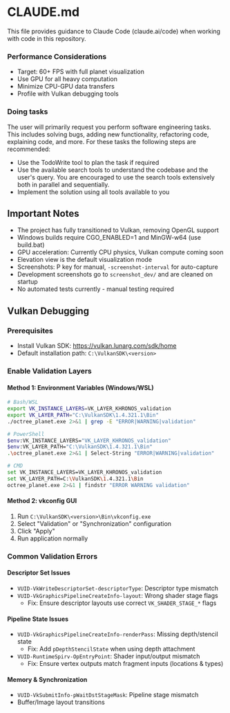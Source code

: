 # CLAUDE.md

This file provides guidance to Claude Code (claude.ai/code) when working with code in this repository.

### Performance Considerations

- Target: 60+ FPS with full planet visualization
- Use GPU for all heavy computation
- Minimize CPU-GPU data transfers
- Profile with Vulkan debugging tools

### Doing tasks
The user will primarily request you perform software engineering tasks. This includes solving bugs, adding new functionality, refactoring code, explaining code, and more. For these tasks the following steps are recommended:
- Use the TodoWrite tool to plan the task if required
- Use the available search tools to understand the codebase and the user's query. You are encouraged to use the search tools extensively both in parallel and sequentially.
- Implement the solution using all tools available to you

## Important Notes

- The project has fully transitioned to Vulkan, removing OpenGL support
- Windows builds require CGO_ENABLED=1 and MinGW-w64 (use build.bat)
- GPU acceleration: Currently CPU physics, Vulkan compute coming soon
- Elevation view is the default visualization mode
- Screenshots: P key for manual, `-screenshot-interval` for auto-capture
- Development screenshots go to `screenshot_dev/` and are cleaned on startup
- No automated tests currently - manual testing required

## Vulkan Debugging

### Prerequisites
- Install Vulkan SDK: https://vulkan.lunarg.com/sdk/home
- Default installation path: `C:\VulkanSDK\<version>`

### Enable Validation Layers

#### Method 1: Environment Variables (Windows/WSL)
```bash
# Bash/WSL
export VK_INSTANCE_LAYERS=VK_LAYER_KHRONOS_validation
export VK_LAYER_PATH="C:\VulkanSDK\1.4.321.1\Bin"
./octree_planet.exe 2>&1 | grep -E "ERROR|WARNING|validation"

# PowerShell
$env:VK_INSTANCE_LAYERS="VK_LAYER_KHRONOS_validation"
$env:VK_LAYER_PATH="C:\VulkanSDK\1.4.321.1\Bin"
.\octree_planet.exe 2>&1 | Select-String "ERROR|WARNING|validation"

# CMD
set VK_INSTANCE_LAYERS=VK_LAYER_KHRONOS_validation
set VK_LAYER_PATH=C:\VulkanSDK\1.4.321.1\Bin
octree_planet.exe 2>&1 | findstr "ERROR WARNING validation"
```

#### Method 2: vkconfig GUI
1. Run `C:\VulkanSDK\<version>\Bin\vkconfig.exe`
2. Select "Validation" or "Synchronization" configuration
3. Click "Apply"
4. Run application normally

### Common Validation Errors

#### Descriptor Set Issues
- `VUID-VkWriteDescriptorSet-descriptorType`: Descriptor type mismatch
- `VUID-VkGraphicsPipelineCreateInfo-layout`: Wrong shader stage flags
  - Fix: Ensure descriptor layouts use correct `VK_SHADER_STAGE_*` flags

#### Pipeline State Issues
- `VUID-VkGraphicsPipelineCreateInfo-renderPass`: Missing depth/stencil state
  - Fix: Add `pDepthStencilState` when using depth attachment
- `VUID-RuntimeSpirv-OpEntryPoint`: Shader input/output mismatch
  - Fix: Ensure vertex outputs match fragment inputs (locations & types)

#### Memory & Synchronization
- `VUID-VkSubmitInfo-pWaitDstStageMask`: Pipeline stage mismatch
- Buffer/Image layout transitions
